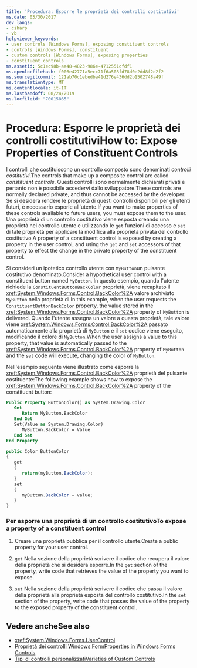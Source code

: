 ```yaml
---
title: 'Procedura: Esporre le proprietà dei controlli costitutivi'
ms.date: 03/30/2017
dev_langs:
- csharp
- vb
helpviewer_keywords:
- user controls [Windows Forms], exposing constituent controls
- controls [Windows Forms], constituent
- custom controls [Windows Forms], exposing properties
- constituent controls
ms.assetid: 5c1ec98b-aa48-4823-986e-4712551cfdf1
ms.openlocfilehash: f006e42771a5ecc71f6a508fd78d0e2dd8f2d2f2
ms.sourcegitcommit: 121ab70c1ebedba41d276e436dd2b1502748a49f
ms.translationtype: MT
ms.contentlocale: it-IT
ms.lasthandoff: 08/24/2019
ms.locfileid: "70015865"
---
```

# <a name="how-to-expose-properties-of-constituent-controls"></a><span data-ttu-id="ec36f-102">Procedura: Esporre le proprietà dei controlli costitutivi</span><span class="sxs-lookup"><span data-stu-id="ec36f-102">How to: Expose Properties of Constituent Controls</span></span>
<span data-ttu-id="ec36f-103">I controlli che costituiscono un controllo composto sono denominati *controlli costitutivi*.</span><span class="sxs-lookup"><span data-stu-id="ec36f-103">The controls that make up a composite control are called *constituent controls*.</span></span> <span data-ttu-id="ec36f-104">Questi controlli sono normalmente dichiarati privati e pertanto non è possibile accedervi dallo sviluppatore.</span><span class="sxs-lookup"><span data-stu-id="ec36f-104">These controls are normally declared private, and thus cannot be accessed by the developer.</span></span> <span data-ttu-id="ec36f-105">Se si desidera rendere le proprietà di questi controlli disponibili per gli utenti futuri, è necessario esporle all'utente.</span><span class="sxs-lookup"><span data-stu-id="ec36f-105">If you want to make properties of these controls available to future users, you must expose them to the user.</span></span> <span data-ttu-id="ec36f-106">Una proprietà di un controllo costitutivo viene esposta creando una proprietà nel controllo utente e utilizzando le `get` funzioni di accesso e `set` di tale proprietà per applicare la modifica alla proprietà privata del controllo costitutivo.</span><span class="sxs-lookup"><span data-stu-id="ec36f-106">A property of a constituent control is exposed by creating a property in the user control, and using the `get` and `set` accessors of that property to effect the change in the private property of the constituent control.</span></span>

 <span data-ttu-id="ec36f-107">Si consideri un ipotetico controllo utente con `MyButton`un pulsante costitutivo denominato.</span><span class="sxs-lookup"><span data-stu-id="ec36f-107">Consider a hypothetical user control with a constituent button named `MyButton`.</span></span> <span data-ttu-id="ec36f-108">In questo esempio, quando l'utente richiede la `ConstituentButtonBackColor` proprietà, viene recapitato il <xref:System.Windows.Forms.Control.BackColor%2A> valore archiviato `MyButton` nella proprietà di.</span><span class="sxs-lookup"><span data-stu-id="ec36f-108">In this example, when the user requests the `ConstituentButtonBackColor` property, the value stored in the <xref:System.Windows.Forms.Control.BackColor%2A> property of `MyButton` is delivered.</span></span> <span data-ttu-id="ec36f-109">Quando l'utente assegna un valore a questa proprietà, tale valore viene <xref:System.Windows.Forms.Control.BackColor%2A> passato automaticamente alla proprietà di `MyButton` e il `set` codice viene eseguito, modificando il colore di `MyButton`.</span><span class="sxs-lookup"><span data-stu-id="ec36f-109">When the user assigns a value to this property, that value is automatically passed to the <xref:System.Windows.Forms.Control.BackColor%2A> property of `MyButton` and the `set` code will execute, changing the color of `MyButton`.</span></span>

 <span data-ttu-id="ec36f-110">Nell'esempio seguente viene illustrato come esporre la <xref:System.Windows.Forms.Control.BackColor%2A> proprietà del pulsante costituente:</span><span class="sxs-lookup"><span data-stu-id="ec36f-110">The following example shows how to expose the <xref:System.Windows.Forms.Control.BackColor%2A> property of the constituent button:</span></span>

```vb
Public Property ButtonColor() as System.Drawing.Color
   Get
      Return MyButton.BackColor
   End Get
   Set(Value as System.Drawing.Color)
      MyButton.BackColor = Value
   End Set
End Property
```

```csharp
public Color ButtonColor
{
   get
   {
      return(myButton.BackColor);
   }
   set
   {
      myButton.BackColor = value;
   }
}
```

### <a name="to-expose-a-property-of-a-constituent-control"></a><span data-ttu-id="ec36f-111">Per esporre una proprietà di un controllo costitutivo</span><span class="sxs-lookup"><span data-stu-id="ec36f-111">To expose a property of a constituent control</span></span>

1. <span data-ttu-id="ec36f-112">Creare una proprietà pubblica per il controllo utente.</span><span class="sxs-lookup"><span data-stu-id="ec36f-112">Create a public property for your user control.</span></span>

2. <span data-ttu-id="ec36f-113">`get` Nella sezione della proprietà scrivere il codice che recupera il valore della proprietà che si desidera esporre.</span><span class="sxs-lookup"><span data-stu-id="ec36f-113">In the `get` section of the property, write code that retrieves the value of the property you want to expose.</span></span>

3. <span data-ttu-id="ec36f-114">`set` Nella sezione della proprietà scrivere il codice che passa il valore della proprietà alla proprietà esposta del controllo costitutivo.</span><span class="sxs-lookup"><span data-stu-id="ec36f-114">In the `set` section of the property, write code that passes the value of the property to the exposed property of the constituent control.</span></span>

## <a name="see-also"></a><span data-ttu-id="ec36f-115">Vedere anche</span><span class="sxs-lookup"><span data-stu-id="ec36f-115">See also</span></span>

- <xref:System.Windows.Forms.UserControl>
- [<span data-ttu-id="ec36f-116">Proprietà dei controlli Windows Form</span><span class="sxs-lookup"><span data-stu-id="ec36f-116">Properties in Windows Forms Controls</span></span>](properties-in-windows-forms-controls.md)
- [<span data-ttu-id="ec36f-117">Tipi di controlli personalizzati</span><span class="sxs-lookup"><span data-stu-id="ec36f-117">Varieties of Custom Controls</span></span>](varieties-of-custom-controls.md)
